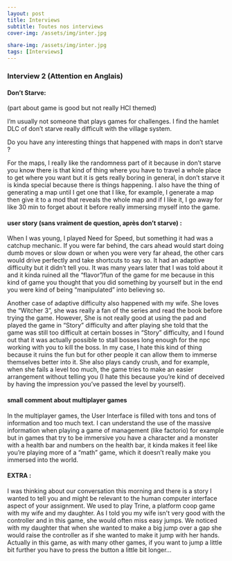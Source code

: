 ```yaml
---
layout: post
title: Interviews
subtitle: Toutes nos interviews 
cover-img: /assets/img/inter.jpg

share-img: /assets/img/inter.jpg
tags: [Interviews]
---
```


### Interview 2 (Attention en Anglais)

#### Don’t Starve:
(part about game is good but not really HCI themed)

I’m usually not someone that plays games for challenges. I find the hamlet DLC of don’t starve really difficult with the village system.

Do you have any interesting things that happened with maps in don’t starve ?

For the maps, I really like the randomness part of it because in don’t starve you know there is that kind of thing where you have to travel a whole place to get where you want but it is gets really boring in general, in don’t starve it is kinda special because there is things happening. I also have the thing of generating a map until I get one that I like, for example, I generate a map then give it to a mod that reveals the whole map and if I like it, I go away for like 30 min to forget about it before really immersing myself into the game.


#### user story (sans vraiment de question, après don’t starve) : 

When I was young, I played Need for Speed, but something it had was a catchup mechanic. If you were far behind, the cars ahead would start doing dumb moves or slow down or when you were very far ahead, the other cars would drive perfectly and take shortcuts to say so. It had an adaptive difficulty but it didn’t tell you. 
It was many years later that I was told about it and it kinda ruined all the “flavor”/fun of the game for me because in this kind of game you thought that you did something by yourself but in the end you were kind of being “manipulated” into believing so. 


Another case of adaptive difficulty also happened with my wife. She loves the “Witcher 3”, she was really a fan of the series and read the book before trying the game. However, She is not really good at using the pad and played the game in “Story” difficulty and after playing she told that the game was still too difficult at certain bosses in “Story” difficulty, and I found out that it was actually possible to stall bosses long enough for the npc working with you to kill the boss. In my case, I hate this kind of thing because it ruins the fun but for other people it can allow them to immerse themselves better into it. She also plays candy crush, and for example, when she fails a level too much, the game tries to make an easier arrangement without telling you (I hate this because you’re kind of deceived by having the impression you’ve passed the level by yourself).


#### small comment about multiplayer games 

In the multiplayer games, the User Interface is filled with tons and tons of information and too much text. I can understand the use of the massive information when playing a game of management (like factorio) for example but in games that try to be immersive you have a character and a monster with a health bar and numbers on the health bar, it kinda makes it feel like you’re playing more of a “math” game, which it doesn’t really make you immersed into the world.


#### EXTRA :

I was thinking about our conversation this morning and there is a story I wanted to tell you and might be relevant to the human computer interface aspect of your assignment.
We used to play Trine, a platform coop game with my wife and my daughter. As I told you my wife isn't very good with the controller and in this game, she would often miss easy jumps. We noticed with my daughter that when she wanted to make a big jump over a gap she would raise the controller as if she wanted to make it jump with her hands. Actually in this game, as with many other games, if you want to jump a little bit further you have to press the button a little bit longer...

